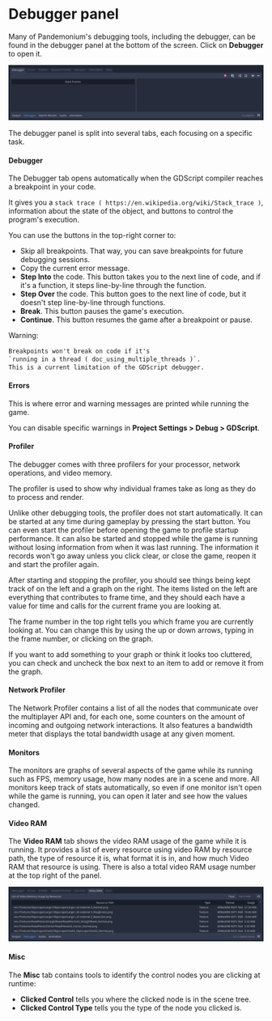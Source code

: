 

# Debugger panel

Many of Pandemonium's debugging tools, including the debugger, can be found in the
debugger panel at the bottom of the screen. Click on **Debugger** to open it.

![](img/overview_debugger.png)

The debugger panel is split into several tabs, each focusing on a specific task.

#### Debugger

The Debugger tab opens automatically when the GDScript compiler reaches
a breakpoint in your code.

It gives you a `stack trace ( https://en.wikipedia.org/wiki/Stack_trace )`,
information about the state of the object, and buttons to control
the program's execution.

You can use the buttons in the top-right corner to:

- Skip all breakpoints. That way, you can save breakpoints for future
  debugging sessions.
- Copy the current error message.
- **Step Into** the code. This button takes you to the next line of code,
  and if it's a function, it steps line-by-line through the function.
- **Step Over** the code. This button goes to the next line of code,
  but it doesn't step line-by-line through functions.
- **Break**. This button pauses the game's execution.
- **Continue**. This button resumes the game after a breakpoint or pause.

Warning:


    Breakpoints won't break on code if it's
    `running in a thread ( doc_using_multiple_threads )`.
    This is a current limitation of the GDScript debugger.

#### Errors

This is where error and warning messages are printed while running the game.

You can disable specific warnings in **Project Settings > Debug > GDScript**.

#### Profiler

The debugger comes with three profilers for your processor, network operations,
and video memory.

The profiler is used to show why individual frames take as long as they do
to process and render.

Unlike other debugging tools, the profiler does not start automatically. It can
be started at any time during gameplay by pressing the start button. You can
even start the profiler before opening the game to profile startup performance.
It can also be started and stopped while the game is running without losing
information from when it was last running. The information it records won't
go away unless you click clear, or close the game, reopen it and start
the profiler again.

After starting and stopping the profiler, you should see things being kept track
of on the left and a graph on the right. The items listed on the left are
everything that contributes to frame time, and they should each have a value
for time and calls for the current frame you are looking at.

The frame number in the top right tells you which frame you are currently
looking at. You can change this by using the up or down arrows, typing in the
frame number, or clicking on the graph.

If you want to add something to your graph or think it looks too cluttered,
you can check and uncheck the box next to an item to add or remove it
from the graph.

#### Network Profiler

The Network Profiler contains a list of all the nodes that communicate over the
multiplayer API and, for each one, some counters on the amount of incoming and
outgoing network interactions. It also features a bandwidth meter that displays
the total bandwidth usage at any given moment.

#### Monitors

The monitors are graphs of several aspects of the game while its running such as
FPS, memory usage, how many nodes are in a scene and more. All monitors keep
track of stats automatically, so even if one monitor isn't open while the game
is running, you can open it later and see how the values changed.

#### Video RAM

The **Video RAM** tab shows the video RAM usage of the game while it is running.
It provides a list of every resource using video RAM by resource path, the type
of resource it is, what format it is in, and how much Video RAM that resource is
using. There is also a total video RAM usage number at the top right of the panel.

![](img/video_ram.png)

#### Misc

The **Misc** tab contains tools to identify the control nodes you are clicking
at runtime:

- **Clicked Control** tells you where the clicked node is in the scene tree.
- **Clicked Control Type** tells you the type of the node you clicked is.
